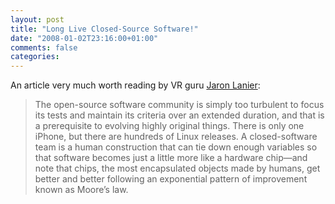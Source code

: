 ```yaml
---
layout: post
title: "Long Live Closed-Source Software!"
date: "2008-01-02T23:16:00+01:00"
comments: false
categories: 
---
```


<p>An article very much worth reading by VR guru <a href="http://discovermagazine.com/2007/dec/long-live-closed-source-software/">Jaron Lanier</a>:</p>

<blockquote>
<p>The open-source software community is simply too turbulent to focus its tests and maintain its criteria over an extended duration, and that is a prerequisite to evolving highly original things. There is only one iPhone, but there are hundreds of Linux releases. A closed-software team is a human construction that can tie down enough variables so that software becomes just a little more like a hardware chip—and note that chips, the most encapsulated objects made by humans, get better and better following an exponential pattern of improvement known as Moore’s law.</p>
</blockquote>


